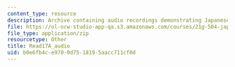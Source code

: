 ```yaml
---
content_type: resource
description: Archive containing audio recordings demonstrating Japanese pronunciation.
file: https://ol-ocw-studio-app-qa.s3.amazonaws.com/courses/21g-504-japanese-iv-spring-2009/b0e6fb4ce9700d7518195aacc711cf0d_Read17A_audio.zip
file_type: application/zip
resourcetype: Other
title: Read17A_audio
uid: b0e6fb4c-e970-0d75-1819-5aacc711cf0d
---
```

